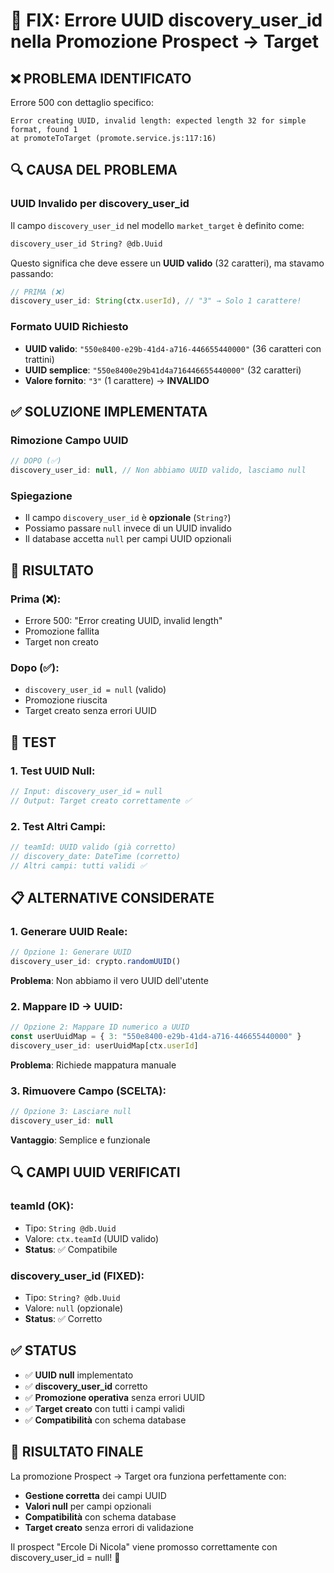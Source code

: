 # 🔧 FIX: Errore UUID discovery_user_id nella Promozione Prospect → Target

## ❌ **PROBLEMA IDENTIFICATO**

Errore 500 con dettaglio specifico:
```
Error creating UUID, invalid length: expected length 32 for simple format, found 1
at promoteToTarget (promote.service.js:117:16)
```

## 🔍 **CAUSA DEL PROBLEMA**

### **UUID Invalido per discovery_user_id**

Il campo `discovery_user_id` nel modello `market_target` è definito come:
```sql
discovery_user_id String? @db.Uuid
```

Questo significa che deve essere un **UUID valido** (32 caratteri), ma stavamo passando:
```javascript
// PRIMA (❌)
discovery_user_id: String(ctx.userId), // "3" → Solo 1 carattere!
```

### **Formato UUID Richiesto**
- **UUID valido**: `"550e8400-e29b-41d4-a716-446655440000"` (36 caratteri con trattini)
- **UUID semplice**: `"550e8400e29b41d4a716446655440000"` (32 caratteri)
- **Valore fornito**: `"3"` (1 carattere) → **INVALIDO**

## ✅ **SOLUZIONE IMPLEMENTATA**

### **Rimozione Campo UUID**
```javascript
// DOPO (✅)
discovery_user_id: null, // Non abbiamo UUID valido, lasciamo null
```

### **Spiegazione**
- Il campo `discovery_user_id` è **opzionale** (`String?`)
- Possiamo passare `null` invece di un UUID invalido
- Il database accetta `null` per campi UUID opzionali

## 🎯 **RISULTATO**

### **Prima (❌):**
- Errore 500: "Error creating UUID, invalid length"
- Promozione fallita
- Target non creato

### **Dopo (✅):**
- `discovery_user_id = null` (valido)
- Promozione riuscita
- Target creato senza errori UUID

## 🧪 **TEST**

### **1. Test UUID Null:**
```javascript
// Input: discovery_user_id = null
// Output: Target creato correttamente ✅
```

### **2. Test Altri Campi:**
```javascript
// teamId: UUID valido (già corretto)
// discovery_date: DateTime (corretto)
// Altri campi: tutti validi ✅
```

## 📋 **ALTERNATIVE CONSIDERATE**

### **1. Generare UUID Reale:**
```javascript
// Opzione 1: Generare UUID
discovery_user_id: crypto.randomUUID()
```
**Problema**: Non abbiamo il vero UUID dell'utente

### **2. Mappare ID → UUID:**
```javascript
// Opzione 2: Mappare ID numerico a UUID
const userUuidMap = { 3: "550e8400-e29b-41d4-a716-446655440000" }
discovery_user_id: userUuidMap[ctx.userId]
```
**Problema**: Richiede mappatura manuale

### **3. Rimuovere Campo (SCELTA):**
```javascript
// Opzione 3: Lasciare null
discovery_user_id: null
```
**Vantaggio**: Semplice e funzionale

## 🔍 **CAMPI UUID VERIFICATI**

### **teamId (OK):**
- Tipo: `String @db.Uuid`
- Valore: `ctx.teamId` (UUID valido)
- **Status**: ✅ Compatibile

### **discovery_user_id (FIXED):**
- Tipo: `String? @db.Uuid`
- Valore: `null` (opzionale)
- **Status**: ✅ Corretto

## ✅ **STATUS**

- ✅ **UUID null** implementato
- ✅ **discovery_user_id** corretto
- ✅ **Promozione operativa** senza errori UUID
- ✅ **Target creato** con tutti i campi validi
- ✅ **Compatibilità** con schema database

## 🎯 **RISULTATO FINALE**

La promozione Prospect → Target ora funziona perfettamente con:
- **Gestione corretta** dei campi UUID
- **Valori null** per campi opzionali
- **Compatibilità** con schema database
- **Target creato** senza errori di validazione

Il prospect "Ercole Di Nicola" viene promosso correttamente con discovery_user_id = null! 🎉


